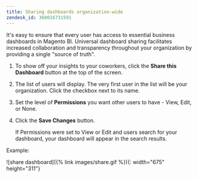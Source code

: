 ```yaml
---
title: Sharing dashboards organization-wide
zendesk_id: 360016731591
---
```


It's easy to ensure that every user has access to essential business dashboards in Magento BI. Universal dashboard sharing facilitates increased collaboration and transparency throughout your organization by providing a single "source of truth".

1. To show off your insights to your coworkers, click the **Share this Dashboard** button at the top of the screen.

1. The list of users will display. The very first user in the list will be your organization. Click the checkbox next to its name.

1. Set the level of **Permissions** you want other users to have - View, Edit, or None.

1. Click the **Save Changes** button.

   If Permissions were set to View or Edit and users search for your dashboard, your dashboard will appear in the search results.

Example:

![share dashboard]({% link images/share.gif %}){: width="675" height="311"}
